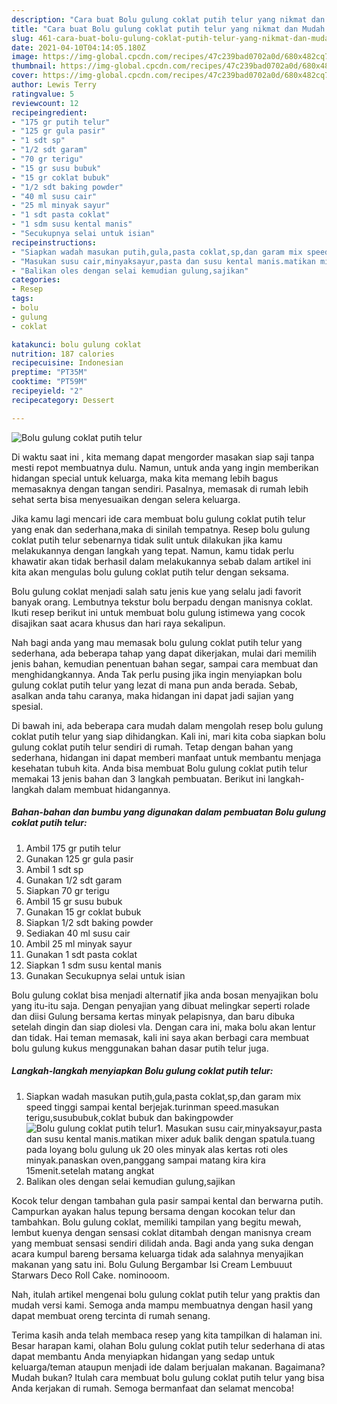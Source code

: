 ```yaml
---
description: "Cara buat Bolu gulung coklat putih telur yang nikmat dan Mudah Dibuat"
title: "Cara buat Bolu gulung coklat putih telur yang nikmat dan Mudah Dibuat"
slug: 461-cara-buat-bolu-gulung-coklat-putih-telur-yang-nikmat-dan-mudah-dibuat
date: 2021-04-10T04:14:05.180Z
image: https://img-global.cpcdn.com/recipes/47c239bad0702a0d/680x482cq70/bolu-gulung-coklat-putih-telur-foto-resep-utama.jpg
thumbnail: https://img-global.cpcdn.com/recipes/47c239bad0702a0d/680x482cq70/bolu-gulung-coklat-putih-telur-foto-resep-utama.jpg
cover: https://img-global.cpcdn.com/recipes/47c239bad0702a0d/680x482cq70/bolu-gulung-coklat-putih-telur-foto-resep-utama.jpg
author: Lewis Terry
ratingvalue: 5
reviewcount: 12
recipeingredient:
- "175 gr putih telur"
- "125 gr gula pasir"
- "1 sdt sp"
- "1/2 sdt garam"
- "70 gr terigu"
- "15 gr susu bubuk"
- "15 gr coklat bubuk"
- "1/2 sdt baking powder"
- "40 ml susu cair"
- "25 ml minyak sayur"
- "1 sdt pasta coklat"
- "1 sdm susu kental manis"
- "Secukupnya selai untuk isian"
recipeinstructions:
- "Siapkan wadah masukan putih,gula,pasta coklat,sp,dan garam mix speed tinggi sampai kental berjejak.turinman speed.masukan terigu,susububuk,coklat bubuk dan bakingpowder"
- "Masukan susu cair,minyaksayur,pasta dan susu kental manis.matikan mixer aduk balik dengan spatula.tuang pada loyang bolu gulung uk 20 oles minyak alas kertas roti oles minyak.panaskan oven,panggang sampai matang kira kira 15menit.setelah matang angkat"
- "Balikan oles dengan selai kemudian gulung,sajikan"
categories:
- Resep
tags:
- bolu
- gulung
- coklat

katakunci: bolu gulung coklat 
nutrition: 187 calories
recipecuisine: Indonesian
preptime: "PT35M"
cooktime: "PT59M"
recipeyield: "2"
recipecategory: Dessert

---
```



![Bolu gulung coklat putih telur](https://img-global.cpcdn.com/recipes/47c239bad0702a0d/680x482cq70/bolu-gulung-coklat-putih-telur-foto-resep-utama.jpg)

Di waktu  saat ini , kita memang dapat mengorder masakan siap saji tanpa mesti repot membuatnya dulu. Namun, untuk anda yang ingin memberikan hidangan special untuk keluarga, maka kita memang lebih bagus memasaknya dengan tangan sendiri. Pasalnya, memasak di rumah lebih sehat serta bisa menyesuaikan dengan selera keluarga.

Jika kamu lagi mencari ide cara membuat bolu gulung coklat putih telur yang enak dan sederhana,maka di sinilah tempatnya. Resep bolu gulung coklat putih telur  sebenarnya tidak sulit untuk dilakukan jika kamu melakukannya dengan langkah yang tepat. Namun, kamu tidak perlu khawatir akan tidak berhasil dalam melakukannya 
sebab dalam artikel ini kita akan mengulas bolu gulung coklat putih telur dengan seksama.  

Bolu gulung coklat menjadi salah satu jenis kue yang selalu jadi favorit banyak orang. Lembutnya tekstur bolu berpadu dengan manisnya coklat. Ikuti resep berikut ini untuk membuat bolu gulung istimewa yang cocok disajikan saat acara khusus dan hari raya sekalipun.

Nah bagi anda yang mau memasak bolu gulung coklat putih telur yang sederhana, ada beberapa tahap yang dapat dikerjakan, mulai dari memilih jenis bahan, kemudian penentuan bahan segar, sampai cara membuat dan menghidangkannya. Anda Tak perlu pusing jika ingin menyiapkan bolu gulung coklat putih telur yang lezat di mana pun anda berada. Sebab, asalkan anda  tahu caranya, maka hidangan ini dapat jadi sajian yang spesial.

Di bawah ini, ada beberapa cara mudah dalam mengolah resep bolu gulung coklat putih telur yang siap dihidangkan. Kali ini, mari kita coba siapkan bolu gulung coklat putih telur sendiri di rumah. Tetap dengan bahan yang sederhana, hidangan ini dapat memberi manfaat untuk membantu menjaga kesehatan tubuh kita. Anda bisa membuat Bolu gulung coklat putih telur memakai 13 jenis bahan dan 3 langkah pembuatan. Berikut ini langkah-langkah dalam membuat hidangannya.

<!--inarticleads1-->

##### Bahan-bahan dan bumbu yang digunakan dalam pembuatan Bolu gulung coklat putih telur:

1. Ambil 175 gr putih telur
1. Gunakan 125 gr gula pasir
1. Ambil 1 sdt sp
1. Gunakan 1/2 sdt garam
1. Siapkan 70 gr terigu
1. Ambil 15 gr susu bubuk
1. Gunakan 15 gr coklat bubuk
1. Siapkan 1/2 sdt baking powder
1. Sediakan 40 ml susu cair
1. Ambil 25 ml minyak sayur
1. Gunakan 1 sdt pasta coklat
1. Siapkan 1 sdm susu kental manis
1. Gunakan Secukupnya selai untuk isian


Bolu gulung coklat bisa menjadi alternatif jika anda bosan menyajikan bolu yang itu-itu saja. Dengan penyajian yang dibuat melingkar seperti rolade dan diisi Gulung bersama kertas minyak pelapisnya, dan baru dibuka setelah dingin dan siap diolesi vla. Dengan cara ini, maka bolu akan lentur dan tidak. Hai teman memasak, kali ini saya akan berbagi cara membuat bolu gulung kukus menggunakan bahan dasar putih telur juga. 

<!--inarticleads2-->

##### Langkah-langkah menyiapkan Bolu gulung coklat putih telur:

1. Siapkan wadah masukan putih,gula,pasta coklat,sp,dan garam mix speed tinggi sampai kental berjejak.turinman speed.masukan terigu,susububuk,coklat bubuk dan bakingpowder
<img src="https://img-global.cpcdn.com/steps/42553992bcb08da8/160x128cq70/bolu-gulung-coklat-putih-telur-langkah-memasak-1-foto.jpg" alt="Bolu gulung coklat putih telur">1. Masukan susu cair,minyaksayur,pasta dan susu kental manis.matikan mixer aduk balik dengan spatula.tuang pada loyang bolu gulung uk 20 oles minyak alas kertas roti oles minyak.panaskan oven,panggang sampai matang kira kira 15menit.setelah matang angkat
1. Balikan oles dengan selai kemudian gulung,sajikan


Kocok telur dengan tambahan gula pasir sampai kental dan berwarna putih. Campurkan ayakan halus tepung bersama dengan kocokan telur dan tambahkan. Bolu gulung coklat, memiliki tampilan yang begitu mewah, lembut kuenya dengan sensasi coklat ditambah dengan manisnya cream yang membuat sensasi sendiri dilidah anda. Bagi anda yang suka dengan acara kumpul bareng bersama keluarga tidak ada salahnya menyajikan makanan yang satu ini. Bolu Gulung Bergambar Isi Cream Lembuuut Starwars Deco Roll Cake. nominooom. 

Nah, itulah artikel mengenai  bolu gulung coklat putih telur  yang praktis dan mudah versi kami. Semoga anda mampu membuatnya dengan hasil yang dapat membuat oreng tercinta di rumah senang. 

Terima kasih anda telah membaca resep yang kita tampilkan di halaman ini. Besar harapan kami, olahan  Bolu gulung coklat putih telur sederhana di atas dapat membantu Anda menyiapkan hidangan yang sedap untuk keluarga/teman ataupun menjadi ide dalam berjualan makanan. Bagaimana? Mudah bukan? Itulah cara membuat bolu gulung coklat putih telur yang bisa Anda kerjakan di rumah. Semoga bermanfaat dan selamat mencoba!

